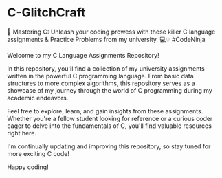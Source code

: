 # C-GlitchCraft
🚀 Mastering C: Unleash your coding prowess with these killer C language assignments & Practice Problems from my university. 💻💡 #CodeNinja

Welcome to my C Language Assignments Repository!

In this repository, you'll find a collection of my university assignments written in the powerful C programming language. From basic data structures to more complex algorithms, this repository serves as a showcase of my journey through the world of C programming during my academic endeavors.

Feel free to explore, learn, and gain insights from these assignments. Whether you're a fellow student looking for reference or a curious coder eager to delve into the fundamentals of C, you'll find valuable resources right here.

I'm continually updating and improving this repository, so stay tuned for more exciting C code!

Happy coding!